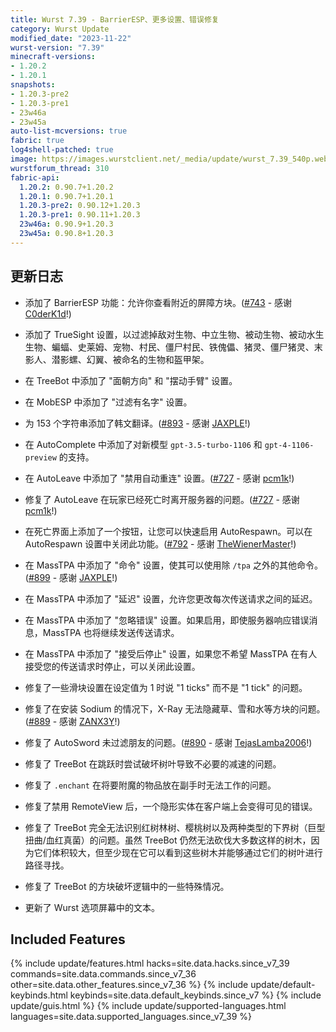 ```yaml
---
title: Wurst 7.39 - BarrierESP、更多设置、错误修复
category: Wurst Update
modified_date: "2023-11-22"
wurst-version: "7.39"
minecraft-versions:
- 1.20.2
- 1.20.1
snapshots:
- 1.20.3-pre2
- 1.20.3-pre1
- 23w46a
- 23w45a
auto-list-mcversions: true
fabric: true
log4shell-patched: true
image: https://images.wurstclient.net/_media/update/wurst_7.39_540p.webp
wurstforum_thread: 310
fabric-api:
  1.20.2: 0.90.7+1.20.2
  1.20.1: 0.90.7+1.20.1
  1.20.3-pre2: 0.90.12+1.20.3
  1.20.3-pre1: 0.90.11+1.20.3
  23w46a: 0.90.9+1.20.3
  23w45a: 0.90.8+1.20.3
---
```

## 更新日志

- 添加了 BarrierESP 功能：允许你查看附近的屏障方块。([#743](https://github.com/Wurst-Imperium/Wurst7/pull/743) - 感谢 [C0derK1d](https://github.com/C0derK1d)!)

- 添加了 TrueSight 设置，以过滤掉敌对生物、中立生物、被动生物、被动水生生物、蝙蝠、史莱姆、宠物、村民、僵尸村民、铁傀儡、猪灵、僵尸猪灵、末影人、潜影螺、幻翼、被命名的生物和盔甲架。

- 在 TreeBot 中添加了 "面朝方向" 和 "摆动手臂" 设置。

- 在 MobESP 中添加了 "过滤有名字" 设置。

- 为 153 个字符串添加了韩文翻译。([#893](https://github.com/Wurst-Imperium/Wurst7/pull/893) - 感谢 [JAXPLE](https://github.com/JAXPLE)!)

- 在 AutoComplete 中添加了对新模型 `gpt-3.5-turbo-1106` 和 `gpt-4-1106-preview` 的支持。

- 在 AutoLeave 中添加了 "禁用自动重连" 设置。([#727](https://github.com/Wurst-Imperium/Wurst7/pull/727) - 感谢 [pcm1k](https://github.com/pcm1k)!)

- 修复了 AutoLeave 在玩家已经死亡时离开服务器的问题。([#727](https://github.com/Wurst-Imperium/Wurst7/pull/727) - 感谢 [pcm1k](https://github.com/pcm1k)!)

- 在死亡界面上添加了一个按钮，让您可以快速启用 AutoRespawn。可以在 AutoRespawn 设置中关闭此功能。([#792](https://github.com/Wurst-Imperium/Wurst7/pull/792) - 感谢 [TheWienerMaster](https://github.com/TheWienerMaster)!)

- 在 MassTPA 中添加了 "命令" 设置，使其可以使用除 `/tpa` 之外的其他命令。([#899](https://github.com/Wurst-Imperium/Wurst7/pull/899) - 感谢 [JAXPLE](https://github.com/JAXPLE)!)

- 在 MassTPA 中添加了 "延迟" 设置，允许您更改每次传送请求之间的延迟。

- 在 MassTPA 中添加了 "忽略错误" 设置。如果启用，即使服务器响应错误消息，MassTPA 也将继续发送传送请求。

- 在 MassTPA 中添加了 "接受后停止" 设置，如果您不希望 MassTPA 在有人接受您的传送请求时停止，可以关闭此设置。

- 修复了一些滑块设置在设定值为 1 时说 "1 ticks" 而不是 "1 tick" 的问题。

- 修复了在安装 Sodium 的情况下，X-Ray 无法隐藏草、雪和水等方块的问题。([#889](https://github.com/Wurst-Imperium/Wurst7/pull/889) - 感谢 [ZANX3Y](https://github.com/ZANX3Y)!)

- 修复了 AutoSword 未过滤朋友的问题。([#890](https://github.com/Wurst-Imperium/Wurst7/pull/890) - 感谢 [TejasLamba2006](https://github.com/TejasLamba2006)!)

- 修复了 TreeBot 在跳跃时尝试破坏树叶导致不必要的减速的问题。

- 修复了 `.enchant` 在将要附魔的物品放在副手时无法工作的问题。

- 修复了禁用 RemoteView 后，一个隐形实体在客户端上会变得可见的错误。

- 修复了 TreeBot 完全无法识别红树林树、樱桃树以及两种类型的下界树（巨型扭曲/血红真菌）的问题。虽然 TreeBot 仍然无法砍伐大多数这样的树木，因为它们体积较大，但至少现在它可以看到这些树木并能够通过它们的树叶进行路径寻找。

- 修复了 TreeBot 的方块破坏逻辑中的一些特殊情况。 

- 更新了 Wurst 选项屏幕中的文本。

## Included Features

{% include update/features.html hacks=site.data.hacks.since_v7_39 commands=site.data.commands.since_v7_36 other=site.data.other_features.since_v7_36 %}
{% include update/default-keybinds.html keybinds=site.data.default_keybinds.since_v7 %}
{% include update/guis.html %}
{% include update/supported-languages.html languages=site.data.supported_languages.since_v7_39 %}
